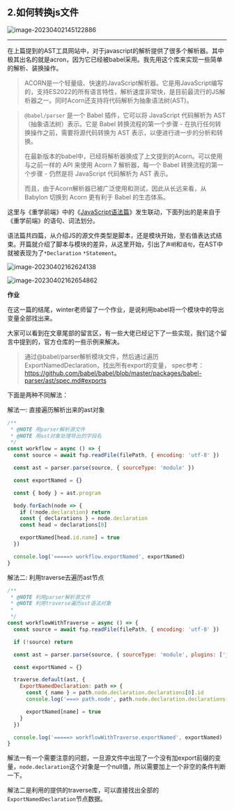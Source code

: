 ## 2.如何转换js文件

![image-20230402145122886](/Users/wuhong/custom-desktop/github/docs/wuh.blog/docs/$AST/2.%E5%A6%82%E4%BD%95%E8%BD%AC%E6%8D%A2js%E6%96%87%E4%BB%B6.assets/image-20230402145122886-0418289.png)

------

在上篇提到的AST工具网站中，对于javascript的解析提供了很多个解析器。其中极其出名的就是acron，因为它已经被babel采用。我先用这个库来实现一些简单的解析、装换操作。

> ACORN是一个轻量级、快速的JavaScript解析器。它是用JavaScript编写的，支持ES2022的所有语言特性，解析速度非常快，是目前最流行的JS解析器之一。同时Acorn还支持将代码解析为抽象语法树(AST)。

> `@babel/parser` 是一个 Babel 插件，它可以将 JavaScript 代码解析为 AST（抽象语法树）表示。它是 Babel 转换流程的第一个步骤 - 在执行任何转换操作之前，需要将源代码转换为 AST 表示，以便进行进一步的分析和转换。
>
> 在最新版本的babel中，已经将解析器换成了上文提到的Acorn。可以使用与之前一样的 API 来使用 Acorn 7 解析器，每一个 Babel 转换流程的第一个步骤 - 仍然是将 JavaScript 代码解析为 AST 表示。
>
> 而且，由于Acorn解析器已被广泛使用和测试，因此从长远来看，从 Babylon 切换到 Acorn 更有利于 Babel 的生态体系。

这里与《重学前端》中的《[JavaScript语法篇](https://time.geekbang.org/column/article/88538)》发生联动，下面列出的是来自于《重学前端》的语句、词法划分。

语法篇共四篇，从介绍JS的源文件类型是脚本，还是模块开始，至右值表达式结束。开篇就介绍了脚本与模块的差异，从这里开始，引出了`声明`和`语句`，在AST中就被表现为了`*Declaration`  `*Statement`。



![image-20230402162624138](/Users/wuhong/custom-desktop/github/docs/wuh.blog/docs/$AST/2.%E5%A6%82%E4%BD%95%E8%BD%AC%E6%8D%A2js%E6%96%87%E4%BB%B6.assets/image-20230402162624138-0423986.png)

![image-20230402162654862](/Users/wuhong/custom-desktop/github/docs/wuh.blog/docs/$AST/2.%E5%A6%82%E4%BD%95%E8%BD%AC%E6%8D%A2js%E6%96%87%E4%BB%B6.assets/image-20230402162654862.png)

**作业**

在这一篇的结尾，winter老师留了一个作业，是说利用babel将一个模块中的导出变量全部找出来。

大家可以看到在文章尾部的留言区，有一些大佬已经记下了一些实现，我们这个留言中提到的，官方仓库的一些示例来解决。

> 通过@babel/parser解析模块文件，然后通过遍历ExportNamedDeclaration，找出所有export的变量， spec参考：https://github.com/babel/babel/blob/master/packages/babel-parser/ast/spec.md#exports

下面是两种不同解法：

解法一: 直接遍历解析出来的ast对象

```javascript
/**
 * @NOTE 用parser解析源文件
 * @NOTE 用ast对象处理导出的字段名
 */
const workflow = async () => {
  const source = await fsp.readFile(filePath, { encoding: 'utf-8' })

  const ast = parser.parse(source, { sourceType: 'module' })

  const exportNamed = {}

  const { body } = ast.program

  body.forEach(node => {
    if (!node.declaration) return
    const { declarations } = node.declaration
    const head = declarations[0]

    exportNamed[head.id.name] = true
  })

  console.log('=====> workflow.exportNamed', exportNamed)
}
```

解法二: 利用traverse去遍历ast节点

```javascript
/**
 * @NOTE 利用parser解析源文件
 * @NOTE 利用traverse遍历ast语法对象
 * 
 */
const workflowWithTraverse = async () => {
  const source = await fsp.readFile(filePath, { encoding: 'utf-8' })

  if (!source) return

  const ast = parser.parse(source, { sourceType: 'module', plugins: ['jsx'] })

  const exportNamed = {}

  traverse.default(ast, {
    ExportNamedDeclaration: path => {
      const { name } = path.node.declaration.declarations[0].id
      console.log('===> path.node', path.node.declaration.declarations[0].id)

      exportNamed[name] = true
    }
  })

  console.log('=====> workflowWithTraverse.exportNamed', exportNamed)
}
```



解法一有一个需要注意的问题，一旦源文件中出现了一个没有加export前缀的变量，`node.declaration`这个对象是一个null值，所以需要加上一个非空的条件判断一下。

解法二是利用的提供的traverse库，可以直接找出全部的`ExportNamedDeclaration`节点数据。